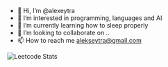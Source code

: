 - 👋 Hi, I’m @alexeytra
- 👀 I’m interested in programming, languages and AI
- 🌱 I’m currently learning how to sleep properly
- 💞️ I’m looking to collaborate on ..
- 📫 How to reach me alekseytra@gmail.com

![Leetcode Stats](https://leetcard.jacoblin.cool/alekseytra?ext=heatmap)

<!---
alexeytra/alexeytra is a ✨ special ✨ repository because its `README.md` (this file) appears on your GitHub profile.
You can click the Preview link to take a look at your changes.
--->
